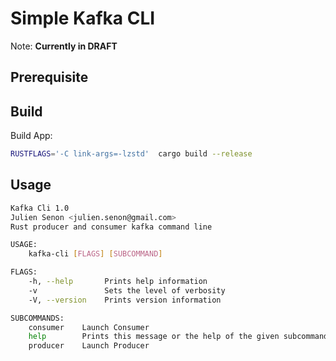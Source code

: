# Simple Kafka CLI

Note: **Currently in DRAFT**

## Prerequisite

## Build

Build App:

```sh
RUSTFLAGS='-C link-args=-lzstd'  cargo build --release
```

## Usage

```sh
Kafka Cli 1.0
Julien Senon <julien.senon@gmail.com>
Rust producer and consumer kafka command line

USAGE:
    kafka-cli [FLAGS] [SUBCOMMAND]

FLAGS:
    -h, --help       Prints help information
    -v               Sets the level of verbosity
    -V, --version    Prints version information

SUBCOMMANDS:
    consumer    Launch Consumer
    help        Prints this message or the help of the given subcommand(s)
    producer    Launch Producer
```